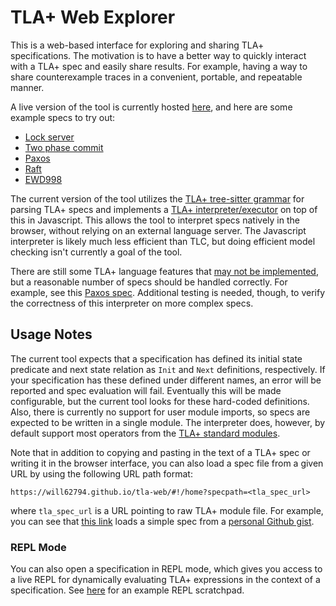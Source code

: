 # TLA+ Web Explorer

This is a web-based interface for exploring and sharing TLA+ specifications. The motivation is to have a better way to quickly interact with a TLA+ spec and easily share results. For example, having a way to share counterexample traces in a convenient, portable, and repeatable manner. 

A live version of the tool is currently hosted [here](https://will62794.github.io/tla-web/#!/home), and here are some example specs to try out:

- [Lock server](https://will62794.github.io/tla-web/#!/home?specpath=.%2Fspecs%2Flockserver.tla&constants%5BServer%5D=%7B%22s1%22%2C%20%22s2%22%7D&constants%5BClient%5D=%7B%22c1%22%2C%20%22c2%22%7D)
- [Two phase commit](https://will62794.github.io/tla-web/#!/home?specpath=.%2Fspecs%2FTwoPhase.tla)
- [Paxos](https://will62794.github.io/tla-web/#!/home?specpath=./specs/Paxos.tla)
- [Raft](https://will62794.github.io/tla-web/#!/home?specpath=.%2Fspecs%2FAbstractRaft.tla&constants%5BServer%5D=%7B"s1"%2C"s2"%2C%20"s3"%7D&constants%5BSecondary%5D="Secondary"&constants%5BPrimary%5D="Primary"&constants%5BNil%5D="Nil"&constants%5BInitTerm%5D=0)
- [EWD998](https://will62794.github.io/tla-web/#!/home?specpath=.%2Fspecs%2FEWD998.tla)

The current version of the tool utilizes the [TLA+ tree-sitter grammar](https://github.com/tlaplus-community/tree-sitter-tlaplus) for parsing TLA+ specs and implements a [TLA+ interpreter/executor](https://github.com/will62794/tla-web/blob/89d763c6001fa91dfc55780fedd47a9fbbf4e934/js/eval.js#L726-L778) on top of this in Javascript. This allows the tool to interpret specs natively in the browser, without relying on an external language server. The Javascript interpreter is likely much less efficient than TLC, but doing efficient model checking isn't currently a goal of the tool. 

<!-- Note also that you can basically use the existing web interface as a simple TLA+ expression evaluator, since making changes to definitions in the spec should automatically update the set of generated initial states. -->

<!-- This project Utilizes the [TLA+ tree-sitter grammar](https://github.com/tlaplus-community/tree-sitter-tlaplus) to provide a web based TLA+ interface for exploring and sharing specifications.  -->
There are still some TLA+ language features that [may not be implemented](https://github.com/will62794/tla-web/issues), but a reasonable number of specs should be handled correctly. For example, see this [Paxos spec](https://will62794.github.io/tla-web/#!/home?specpath=./specs/Paxos.tla). Additional testing is needed, though, to verify the correctness of this interpreter on more complex specs.

<!-- A basic, preliminary test suite can be found [here](https://will62794.github.io/tla-web/test.html). -->

## Usage Notes

The current tool expects that a specification has defined its initial state predicate and next state relation as `Init` and `Next` definitions, respectively. If your specification has these defined under different names, an error will be reported and spec evaluation will fail. Eventually this will be made configurable, but the current tool looks for these hard-coded definitions. Also, there is currently no support for user module imports, so specs are expected to be written in a single module. The interpreter does, however, by default support most operators from the [TLA+ standard modules](https://github.com/tlaplus/tlaplus/tree/c25a01393ef7d9b0315f3d3b1581988e7a4a57b2/tlatools/org.lamport.tlatools/src/tla2sany/StandardModules).

Note that in addition to copying and pasting in the text of a TLA+ spec or writing it in the browser interface, you can also load a spec file from a given URL by using the following URL path format:
```
https://will62794.github.io/tla-web/#!/home?specpath=<tla_spec_url>
```
where `tla_spec_url` is a URL pointing to raw TLA+ module file. For example, you can see that [this link](https://will62794.github.io/tla-web/#!/home?specpath=https://gist.githubusercontent.com/will62794/4250c4b6a8e68b0d9e038186739af8cc/raw/3470b5999f896abb478733e8fc07e7ed9e3039da/HourClock.tla) loads a simple spec from a [personal Github gist](https://gist.githubusercontent.com/will62794/4250c4b6a8e68b0d9e038186739af8cc/raw/3470b5999f896abb478733e8fc07e7ed9e3039da/HourClock.tla).


### REPL Mode

You can also open a specification in REPL mode, which gives you access to a live REPL for dynamically evaluating TLA+ expressions in the context of a specification. See [here](https://will62794.github.io/tla-web/#!/home?specpath=./specs/repl.tla&repl=true) for an example REPL scratchpad.